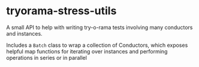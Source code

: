 # tryorama-stress-utils

A small API to help with writing try-o-rama tests involving many conductors and instances.

Includes a `Batch` class to wrap a collection of Conductors, which exposes helpful map functions for iterating over instances and performing operations in series or in parallel
